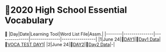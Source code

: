 # 🌿2020 High School Essential Vocabulary

🌻
|Day|Date|Learning Tool|Word List File|Assm.|
|--------|---------------|---------------|---------------|-----------------|
|1|June 24|🌻[DAY1](https://Jay7442-2020-VOCA-Day1.hf.space)|🌱[Day1 Data](https://github.com/jmyoon7442/English-Vocabulary/blob/main/2020%20VOCA/Data/2020%20VOCA%20Day1.xlsx)| 📑[VOCA TEST DAY1](http://JAY7442-VTDAY1.hf.space)|
|2|June 24|🌻[DAY2](https://Jay7442-2020-VOCA-Day2.hf.space)|🌱[Day2 Data](https://github.com/jmyoon7442/English-Vocabulary/blob/main/2020%20VOCA/Data/2020%20VOCA%20Day2.xlsx)|-|
